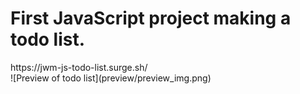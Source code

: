 <h1>First JavaScript project making a todo list.</h1> 
https://jwm-js-todo-list.surge.sh/
<br>
![Preview of todo list](preview/preview_img.png)
